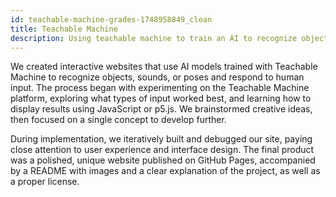 ```yaml
---
id: teachable-machine-grades-1748958849_clean
title: Teachable Machine
description: Using teachable machine to train an AI to recognize objects, sounds, or poses.
---
```



We created interactive websites that use AI models trained with Teachable Machine to recognize objects, sounds, or poses and respond to human input. The process began with experimenting on the Teachable Machine platform, exploring what types of input worked best, and learning how to display results using JavaScript or p5.js. We brainstormed creative ideas, then focused on a single concept to develop further.

During implementation, we iteratively built and debugged our site, paying close attention to user experience and interface design. The final product was a polished, unique website published on GitHub Pages, accompanied by a README with images and a clear explanation of the project, as well as a proper license.

<!-- 

##### 1. Experiment with Teachable Machine

- Learn how to train your AI
- What works good what does not work
- Generate ideas using pose, sound, images
- Learn how to display the result using Javascript/p5.js
- Find one path you want to follow

##### 2. Implementation

- hack hack hack
- Use AI to fix these bugs (but still understand the code, this is crucial)
- Think also of UX (user experience) and UI (user interface) how will someone user your site

##### 3. Presentation

- Polish up your site
- Test it with friends and family (ask them if they understand
- Find edge cases




#### Deliverable:
- A unique site on GitHub pages for your project 
- A README.md in the repo that explains your project with some images 
- A LICENSE for your project https://choosealicense.com

-->